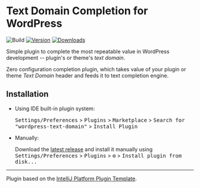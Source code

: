 # Text Domain Completion for WordPress

![Build](https://github.com/bart-jaskulski/wordpress-text-domain/workflows/Build/badge.svg)
[![Version](https://img.shields.io/jetbrains/plugin/v/wordpress-text-domain.svg)](https://plugins.jetbrains.com/plugin/wordpress-text-domain)
[![Downloads](https://img.shields.io/jetbrains/plugin/d/wordpress-text-domain.svg)](https://plugins.jetbrains.com/plugin/wordpress-text-domain)

<!-- Plugin description -->
Simple plugin to complete the most repeatable value in WordPress
development -- plugin's or theme's *text domain*.

Zero configuration completion plugin, which takes value of your plugin
or theme *Text Domain* header and feeds it to text completion engine.
<!-- Plugin description end -->

## Installation

- Using IDE built-in plugin system:
  
  <kbd>Settings/Preferences</kbd> > <kbd>Plugins</kbd> > <kbd>Marketplace</kbd> > <kbd>Search for "wordpress-text-domain"</kbd> >
  <kbd>Install Plugin</kbd>
  
- Manually:

  Download the [latest release](https://github.com/bart-jaskulski/wordpress-text-domain/releases/latest) and install it manually using
  <kbd>Settings/Preferences</kbd> > <kbd>Plugins</kbd> > <kbd>⚙️</kbd> > <kbd>Install plugin from disk...</kbd>

---
Plugin based on the [IntelliJ Platform Plugin Template][template].

[template]: https://github.com/JetBrains/intellij-platform-plugin-template
